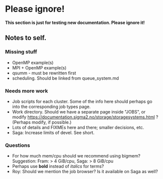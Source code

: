# Please ignore!

__This section is just for testing new documentation.  Please ignore
it!__

## Notes to self.

### Missing stuff

- OpenMP example(s)
- MPI + OpenMP example(s)
- qsumm - must be rewritten first
- scheduling.  Should be linked from queue_system.md

### Needs more work

- Job scripts for each cluster.  Some of the info here should perhaps
  go into the corresponding job types page.
- Work directory.  Should we have a separate page inside "JOBS", or
  modify https://documentation.sigma2.no/storage/storagesystems.html ?
  (Perhaps modify, if possible.)
- Lots of details and FIXMEs here and there; smaller decisions, etc.
- Saga: Increase limits of devel.  See short.


### Questions

- For how much mem/cpu should we recommend using bigmem?  Suggestion:
  Fram: > 4 GiB/cpu, Saga: > 8 GiB/cpu
- Perhaps use **bold** instead of *italics* for terms?
- Roy: Should we mention the job browser?  Is it available on Saga as
  well?


